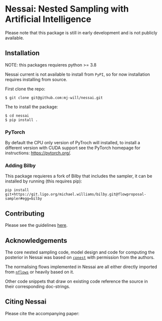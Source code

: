 # Nessai: Nested Sampling with Artificial Intelligence

Please note that this package is still in early development and is not publicly available.

## Installation

NOTE: this packages requieres python >= 3.8

Nessai current is not available to install from `PyPI`, so for now installation requires installing from source.

First clone the repo:

```console
$ git clone git@github.com:mj-will/nessai.git
```

The to install the package:

```console
$ cd nessai
$ pip install .
```

### PyTorch

By default the CPU only version of PyTroch will installed, to install a different version with CUDA support see the PyTorch homepage for instructions: https://pytorch.org/.

### Adding Bilby

This package requieres a fork of Bilby that includes the sampler, it can be installed by running (this requires pip):

```console
pip install git+https://git.ligo.org/michael.williams/bilby.git@flowproposal-sampler#egg=bilby
```


## Contributing

Please see the guidelines [here](https://github.com/mj-will/nessai/blob/master/CONTRIBUTING.md).


## Acknowledgements

The core nested sampling code, model design and code for computing the posterior in Nessai was based on [`cpnest`](https://github.com/johnveitch/cpnest) with permission from the authors.

The normalising flows implemented in Nessai are all either directly imported from [`nflows`](https://github.com/bayesiains/nflows/tree/master/nflows) or heavily based on it.

Other code snippets that draw on existing code reference the source in their corresponding doc-strings.

## Citing Nessai

Please cite the accompanying paper:

```bibtex

```
